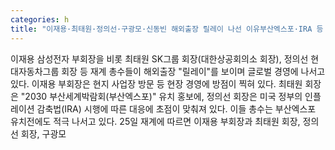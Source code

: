 ```yaml
---
categories: h
title: "이재용·최태원·정의선·구광모·신동빈 해외출장 릴레이 나선 이유부산엑스포·IRA 등 대응"
---
```

이재용 삼성전자 부회장을 비롯 최태원 SK그룹 회장(대한상공회의소 회장), 정의선 현대자동차그룹 회장 등 재계 총수들이 해외출장 "릴레이"를 보이며 글로벌 경영에 나서고 있다. 이재용 부회장은 현지 사업장 방문 등 현장 경영에 방점이 찍혀 있다. 최태원 회장은 "2030 부산세계박람회(부산엑스포)" 유치 홍보에, 정의선 회장은 미국 정부의 인플레이션 감축법(IRA) 시행에 따른 대응에 초점이 맞춰져 있다. 이들 총수는 부산엑스포 유치전에도 적극 나서고 있다. 25일 재계에 따르면 이재용 부회장과 최태원 회장, 정의선 회장, 구광모